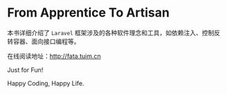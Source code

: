 # From Apprentice To Artisan

本书详细介绍了 `Laravel` 框架涉及的各种软件理念和工具，如依赖注入、控制反转容器、面向接口编程等。

在线阅读地址：http://fata.tuim.cn

Just for Fun! 

Happy Coding, Happy Life.
